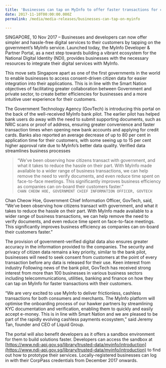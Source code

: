 ```yaml
---
title: 'Businesses can tap on MyInfo to offer faster transactions for citizens'
date: 2017-11-10T00:00:00.000Z
permalink: /media/media-releases/businesses-can-tap-on-myinfo

---
```



SINGAPORE, 10 Nov 2017 – Businesses and developers can now offer simpler and hassle-free digital services to their customers by tapping on the government’s MyInfo service. Launched today, the MyInfo Developer & Partner Portal, as a next step towards building a vibrant ecosystem for the National Digital Identity (NDI), provides businesses with the necessary resources to integrate their digital services with MyInfo.

This move sets Singapore apart as one of the first governments in the world to enable businesses to access consent-driven citizen data for easier integration into their applications. This is in line with the Smart Nation objectives of facilitating greater collaboration between Government and private sector, to create better efficiencies for businesses and a more intuitive user experience for their customers. 

The Government Technology Agency (GovTech) is introducing this portal on the back of the well-received MyInfo bank pilot. The earlier pilot has helped bank users do away with the need to submit supporting documents, such as NRIC scans or proof of address, ensuring greater convenience and faster transaction times when opening new bank accounts and applying for credit cards. Banks also reported an average decrease of up to 80 per cent in application time for their customers, with some seeing up to 15 per cent higher approval rate due to MyInfo’s better data quality. 
Verified data streamlines business processes 

>“We’ve been observing how citizens transact with government, and what it takes to reduce the hassle on their part. With MyInfo made available to a wider range of business transactions, we can help remove the need to verify documents, and even reduce time spent on face-to-face meetings. This significantly improves business efficiency as companies can on-board their customers faster.”  
`CHAN CHEOW HOE, GOVERNMENT CHIEF INFORMATION OFFICER, GOVTECH`

Chan Cheow Hoe, Government Chief Information Officer, GovTech, said, “We’ve been observing how citizens transact with government, and what it takes to reduce the hassle on their part. With MyInfo made available to a wider range of business transactions, we can help remove the need to verify documents, and even reduce time spent on face-to-face meetings. This significantly improves business efficiency as companies can on-board their customers faster.”

The provision of government-verified digital data also ensures greater accuracy in the information provided to the companies. The security and privacy of citizen data remains a key priority, similar to the bank pilot, businesses will need to seek consent from customers at the point of every transaction before any data is released for their use.
Keen interest from industry
Following news of the bank pilot, GovTech has received strong interest from more than 100 businesses in various business sectors including telecommunications, utilities, banking and finance on how they can tap on MyInfo for faster transactions with their customers. 

“We are very excited to use MyInfo to deliver frictionless, cashless transactions for both consumers and merchants. The MyInfo platform will optimise the onboarding process of our hawker partners by streamlining KYC documentation and verification, enabling them to quickly and easily accept e-money. This is in line with Smart Nation and we are pleased to be part of the rapidly evolving cashless payments ecosystem,” said Jeremy Tan, founder and CEO of Liquid Group.
 
The portal will also benefit developers as it offers a sandbox environment for them to build solutions faster. Developers can access the sandbox at [https://www.ndi-api.gov.sg/library/trusted-data/myinfo/introduction](https://www.ndi-api.gov.sg/library/trusted-data/myinfo/introduction) to find out how to prototype their services. Locally-registered businesses can log in with their CorpPass credentials from December 2017 onwards.

